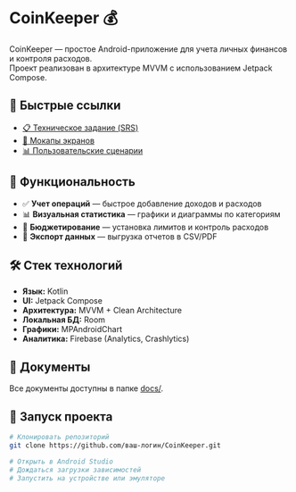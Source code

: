 # CoinKeeper 💰

CoinKeeper — простое Android-приложение для учета личных финансов и контроля расходов.  
Проект реализован в архитектуре MVVM с использованием Jetpack Compose.

## 🔗 Быстрые ссылки

- [📋 Техническое задание (SRS)](docs/SRS.md)
- [🎨 Мокапы экранов](mockups/README.md)
- [📊 Пользовательские сценарии](docs/user-stories.md)

## 📱 Функциональность

- ✅ **Учет операций** — быстрое добавление доходов и расходов
- 📊 **Визуальная статистика** — графики и диаграммы по категориям
- 💸 **Бюджетирование** — установка лимитов и контроль расходов
- 📁 **Экспорт данных** — выгрузка отчетов в CSV/PDF

## 🛠️ Стек технологий

- **Язык:** Kotlin
- **UI:** Jetpack Compose
- **Архитектура:** MVVM + Clean Architecture
- **Локальная БД:** Room
- **Графики:** MPAndroidChart
- **Аналитика:** Firebase (Analytics, Crashlytics)

## 📄 Документы

Все документы доступны в папке [docs/](docs/).

## 🧪 Запуск проекта

```bash
# Клонировать репозиторий
git clone https://github.com/ваш-логин/CoinKeeper.git

# Открыть в Android Studio
# Дождаться загрузки зависимостей
# Запустить на устройстве или эмуляторе
